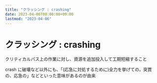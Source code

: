 ```yaml
---
title: "クラッシング : crashing"
date: 2023-04-06T00:00:00+09:00
lastmod: "2023-04-06"
---
```

# クラッシング : crashing

クリティカルパス上の作業に対し、資源を追加投入して工期短縮すること

crash に破壊など以外にも、「(応急に対処するために)全力を挙げての，突貫の、応急の」などといった意味があるのが由来
